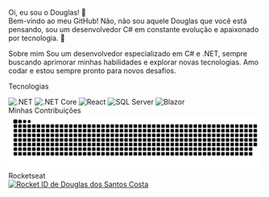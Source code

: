 Oi, eu sou o Douglas! 👋<br/>
Bem-vindo ao meu GitHub! Não, não sou aquele Douglas que você está pensando, sou um desenvolvedor C# em constante evolução e apaixonado por tecnologia. 🚀

Sobre mim
Sou um desenvolvedor especializado em C# e .NET, sempre buscando aprimorar minhas habilidades e explorar novas tecnologias. Amo codar e estou sempre pronto para novos desafios.

Tecnologias
<div>
  <img height="80em" src="https://cdn.jsdelivr.net/gh/devicons/devicon@latest/icons/dot-net/dot-net-original-wordmark.svg" alt=".NET" />
  <img height="80em" src="https://cdn.jsdelivr.net/gh/devicons/devicon@latest/icons/dotnetcore/dotnetcore-original.svg" alt=".NET Core" />            
  <img height="80em" src="https://cdn.jsdelivr.net/gh/devicons/devicon@latest/icons/react/react-original-wordmark.svg" alt="React" />
  <img height="80em" src="https://cdn.jsdelivr.net/gh/devicons/devicon@latest/icons/microsoftsqlserver/microsoftsqlserver-original-wordmark.svg" alt="SQL Server" />
  <img height="80em" src="https://cdn.jsdelivr.net/gh/devicons/devicon@latest/icons/blazor/blazor-original.svg" alt="Blazor" />
</div>
Minhas Contribuições
<div>
  <picture>
    <source media="(prefers-color-scheme: dark)" srcset="https://raw.githubusercontent.com/platane/platane/output/github-contribution-grid-snake-dark.svg">
    <source media="(prefers-color-scheme: light)" srcset="https://raw.githubusercontent.com/platane/platane/output/github-contribution-grid-snake.svg">
    <img alt="Animação da grade de contribuições no GitHub" src="https://raw.githubusercontent.com/platane/platane/output/github-contribution-grid-snake.svg">
  </picture>
</div>
Rocketseat
<div>
  <a href="https://app.rocketseat.com.br/me/douglas-dos-santos-costa-08320">
    <img src="https://app.rocketseat.com.br/api/rocketid/share?slug=douglas-dos-santos-costa-08320&type=card" width="280" alt="Rocket ID de Douglas dos Santos Costa"/>
  </a>
</div>
